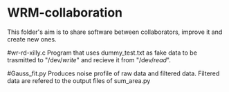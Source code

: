 # WRM-collaboration

This folder's aim is to share software between collaborators, improve it and create new ones.


#wr-rd-xilly.c 
Program that uses dummy_test.txt as fake data to be trasmitted to "/dev/*_write_*" and recieve it from "/dev/*_read_*".



#Gauss_fit.py
Produces noise profile of raw data and filtered data. Filtered data are refered to the output files of sum_area.py
